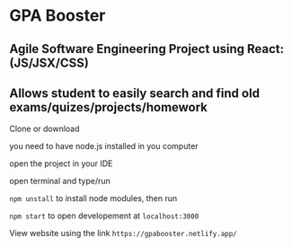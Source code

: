 # GPA Booster

## Agile Software Engineering Project using React: (JS/JSX/CSS)
## Allows student to easily search and find old exams/quizes/projects/homework

Clone or download

you need to have node.js installed in you computer

open the project in your IDE

open terminal and type/run

`npm unstall` to install node modules, then run

`npm start` to open developement at `localhost:3000`

View website using the link `https://gpabooster.netlify.app/`


